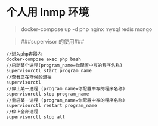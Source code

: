 # 个人用 lnmp 环境


> docker-compose up -d php nginx mysql redis mongo

> ###supervisor 的使用###

```
//进入php容器内
docker-compose exec php bash
//启动某个进程(program_name=你配置中写的程序名称)
supervisorctl start program_name
//查看正在守候的进程
supervisorctl
//停止某一进程 (program_name=你配置中写的程序名称)
supervisorctl stop program_name
//重启某一进程 (program_name=你配置中写的程序名称)
supervisorctl restart program_name
//停止全部进程
supervisorctl stop all
```